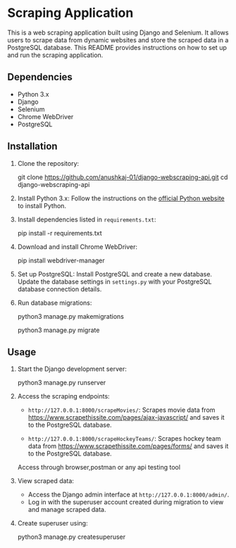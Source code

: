 # Scraping Application

This is a web scraping application built using Django and Selenium. It allows users to scrape data from dynamic websites and store the scraped data in a PostgreSQL database. This README provides instructions on how to set up and run the scraping application.

## Dependencies

- Python 3.x
- Django
- Selenium
- Chrome WebDriver
- PostgreSQL

## Installation

1. Clone the repository:

    git clone https://github.com/anushkaj-01/django-webscraping-api.git
    cd django-webscraping-api

2. Install Python 3.x: Follow the instructions on the [official Python website](https://www.python.org/) to install Python.

3. Install dependencies listed in `requirements.txt`:

    pip install -r requirements.txt

4. Download and install Chrome WebDriver:

    pip install webdriver-manager

5. Set up PostgreSQL: Install PostgreSQL and create a new database. Update the database settings in `settings.py` with your PostgreSQL database connection details.

6. Run database migrations:

    python3 manage.py makemigrations

    python3 manage.py migrate

## Usage

1. Start the Django development server:

    python3 manage.py runserver

2. Access the scraping endpoints:

   - `http://127.0.0.1:8000/scrapeMovies/`: Scrapes movie data from https://www.scrapethissite.com/pages/ajax-javascript/ and saves it to the PostgreSQL database.

   - `http://127.0.0.1:8000/scrapeHockeyTeams/`: Scrapes hockey team data from https://www.scrapethissite.com/pages/forms/ and saves it to the PostgreSQL database.
     
   Access through browser,postman or any api testing tool

3. View scraped data:
   - Access the Django admin interface at `http://127.0.0.1:8000/admin/`.
   - Log in with the superuser account created during migration to view and manage scraped data.

4. Create superuser using:

    python3 manage.py createsuperuser
